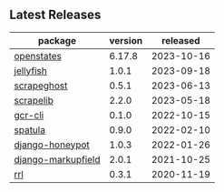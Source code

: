 ## Latest Releases
| package | version | released |
|--------------|-----------|-------------|
| [openstates](https://github.com/openstates/) | 6.17.8 | 2023-10-16 |
| [jellyfish](https://github.com/jamesturk/jellyfish) | 1.0.1 | 2023-09-18 |
| [scrapeghost](https://github.com/jamesturk/scrapeghost) | 0.5.1 | 2023-06-13 |
| [scrapelib](https://github.com/jamesturk/scrapelib) | 2.2.0 | 2023-05-18 |
| [gcr-cli](https://github.com/jamesturk/gcr-cli) | 0.1.0 | 2022-10-15 |
| [spatula](https://github.com/jamesturk/spatula) | 0.9.0 | 2022-02-10 |
| [django-honeypot](https://github.com/jamesturk/django-honeypot) | 1.0.3 | 2022-01-26 |
| [django-markupfield](https://github.com/jamesturk/django-markupfield) | 2.0.1 | 2021-10-25 |
| [rrl](https://github.com/jamesturk/rrl) | 0.3.1 | 2020-11-19 |
